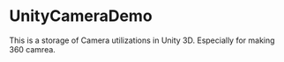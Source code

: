# UnityCameraDemo
This is a storage of Camera utilizations in Unity 3D.  Especially for making 360 camrea.
